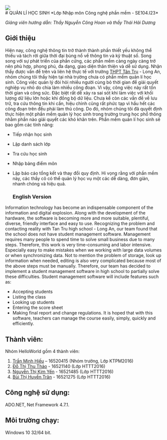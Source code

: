 <div class="row">
<div class="col-xs-4"><img src="https://i.imgur.com/0ddQYm3.png" class="center"></div>
</div>
# QUẢN LÍ HỌC SINH
*Lớp Nhập môn Công nghệ phần mềm - SE104.I23*

*Giảng viên hướng dẫn: Thầy Nguyễn Công Hoan và thầy Thái Hải Dương*
## Giới thiệu
 Hiện nay, công nghệ thông tin trở thành thành phần thiết yếu không thể thiếu và tách rời giữa thời đại bùng nổ về thông tin và kỹ thuật số. Song song với sự phát triển của phần cứng, các phần mềm càng ngày càng trở nên phù hợp, phong phú, đa dạng, giao diện thân thiện và dễ sử dụng. Nhận thấy được vấn đề trên và liên hệ thực tế với trường [THPT Tân Trụ](http://thpttantru.edu.vn/Home.aspx) - Long An, nhóm chúng tôi thấy hiện tại nhà trường chưa có phần mềm quản lí học sinh. Công việc quản lý đòi hỏi nhiều người cùng bỏ thời gian để giải quyết nghiệp vụ nhỏ do chia làm nhiều công đoạn. Vì vậy, công việc này rất tốn thời gian và công sức. Đặc biệt rất dễ xảy ra sai sót khi làm việc với khối lượng dữ liệu lớn hoặc khi đồng bộ dữ liệu. Chưa kể còn các vấn đề về lưu trữ, tra cứu thông tin khi cần, hiệu chỉnh cũng rất phức tạp vì hầu hết các công đoạn trên đều phải làm thủ công. Do đó, nhóm chúng tôi đã quyết định thực hiện một phần mềm quản lý học sinh trong trường trung học phổ thông nhằm phần nào giải quyết các khó khăn trên. Phần mềm quản lí học sinh sẽ bao gồm các tính năng:  
-	Tiếp nhận học sinh
-	Lập danh sách lớp
-	Tra cứu học sinh
-	Nhập bảng điểm môn
-	Lập báo cáo tổng kết và thay đổi quy định.
 Hi vọng rằng với phần mềm này, các thầy cô có thể quản lý học vụ một các dễ dàng, đơn giản, nhanh chóng và hiệu quả.

    ### English Version
Information technology has become an indispensable component of the information and digital explosion. Along with the development of the hardware, the software is becoming more and more suitable, plentiful, diverse, friendly interface and easy to use. Recognizing the problem and contacting reality with Tan Tru high school - Long An, our team found that the school does not have student management software. Management requires many people to spend time to solve small business due to many steps. Therefore, this work is very time-consuming and labor intensive. Especially easy to make mistakes when we working with large data volumes or when synchronizing data. Not to mention the problem of storage, look up information when needed, editing is also very complicated because most of the above steps must be manually. Therefore, our team has decided to implement a student management software in high school to partially solve these difficulties. Student management software will include features such as:
- Accepting students
- Listing the class
- Looking up students
- Entering the score sheet
- Making final report and change regulations.
It is hoped that with this software, teachers can manage the course easily, simply, quickly and efficiently.

## Thành viên:
Nhóm HelloWorld gồm 4 thành viên:
1. [Trần Minh Hiếu](https://www.facebook.com/mr.twelveth.plus) – 16520415 (Nhóm trưởng, Lớp KTPM2016)
2. [Đỗ Thị Thu Thảo](https://www.facebook.com/ThuThao191291) - 16521140 (Lớp HTTT2016)
3. [Nguyễn Thị Kim Yến](https://www.facebook.com/thingocanh.nguyen.1829) - 16521485 (Lớp HTTT2016)
4. [Bùi Thị Huyền Trân](https://www.facebook.com/huyentran.bui.1) - 16521275 (Lớp HTTT2016)

## Công nghệ sử dụng:
ADO.NET, Net Framework 4.7.1.
## Môi trường chạy:
Windows 10 32/64 bit.
